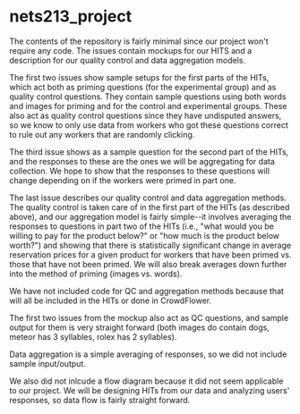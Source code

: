 nets213_project
===============
The contents of the repository is fairly minimal since our project won't require any code. The issues contain mockups for our HITS and a description for our quality control and data aggregation models. 

The first two issues show sample setups for the first parts of the HITs, which act both as priming questions (for the experimental group) and as quality control questions. They contain sample questions using both words and images for priming and for the control and experimental groups. These also act as quality control questions since they have undisputed answers, so we know to only use data from workers who got these questions correct to rule out any workers that are randomly clicking. 

The third issue shows as a sample question for the second part of the HITs, and the responses to these are the ones we will be aggregating for data collection. We hope to show that the responses to these questions will change depending on if the workers were primed in part one. 

The last issue describes our quality control and data aggregation methods. The quality control is taken care of in the first part of the HITs (as described above), and our aggregation model is fairly simple--it involves averaging the responses to questions in part two of the HITs (i.e., "what would you be willing to pay for the product below?" or "how much is the product below worth?") and showing that there is statistically significant change in average reservation prices for a given product for workers that have been primed vs. those that have not been primed. We will also break averages down further into the method of priming (images vs. words). 

We have not included code for QC and aggregation methods because that will all be included in the HITs or done in CrowdFlower. 

The first two issues from the mockup also act as QC questions, and sample output for them is very straight forward (both images do contain dogs, meteor has 3 syllables, rolex has 2 syllables). 

Data aggregation is a simple averaging of responses, so we did not include sample input/output.

We also did not inlcude a flow diagram because it did not seem applicable to our project. We will be designing HITs from our data and analyzing users' responses, so data flow is fairly straight forward. 

